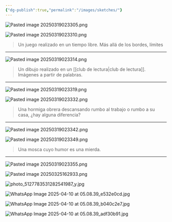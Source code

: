 ```yaml
---
{"dg-publish":true,"permalink":"/images/sketches/"}
---
```


![Pasted image 20250319023305.png](/img/user/DB/Pasted%20image%2020250319023305.png)

![Pasted image 20250319023310.png](/img/user/DB/Pasted%20image%2020250319023310.png)
> Un juego realizado en un tiempo libre. Más allá de los bordes, límites

---
![Pasted image 20250319023314.png](/img/user/DB/Pasted%20image%2020250319023314.png)
> Un dibujo realizado en un [[club de lectura\|club de lectura]]. Imágenes a partir de palabras.

---
![Pasted image 20250319023319.png](/img/user/DB/Pasted%20image%2020250319023319.png)

![Pasted image 20250319023332.png](/img/user/DB/Pasted%20image%2020250319023332.png)
> Una hormiga obrera descansando rumbo al trabajo o rumbo a su casa, ¿hay alguna diferencia?

---
![Pasted image 20250319023342.png](/img/user/DB/Pasted%20image%2020250319023342.png)

![Pasted image 20250319023349.png](/img/user/DB/Pasted%20image%2020250319023349.png)
> Una mosca cuyo humor es una mierda.

---
![Pasted image 20250319023355.png](/img/user/DB/Pasted%20image%2020250319023355.png)

![Pasted image 20250325162933.png](/img/user/DB/Pasted%20image%2020250325162933.png)

![photo_5127783531282541987_y.jpg](/img/user/DB/photo_5127783531282541987_y.jpg)

![WhatsApp Image 2025-04-10 at 05.08.39_e532e0cd.jpg](/img/user/DB/WhatsApp%20Image%202025-04-10%20at%2005.08.39_e532e0cd.jpg)

![WhatsApp Image 2025-04-10 at 05.08.39_b040c2e7.jpg](/img/user/DB/WhatsApp%20Image%202025-04-10%20at%2005.08.39_b040c2e7.jpg)

![WhatsApp Image 2025-04-10 at 05.08.39_adf30b91.jpg](/img/user/DB/WhatsApp%20Image%202025-04-10%20at%2005.08.39_adf30b91.jpg)